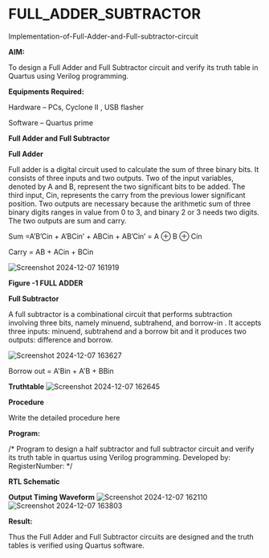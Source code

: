 # FULL_ADDER_SUBTRACTOR

Implementation-of-Full-Adder-and-Full-subtractor-circuit

**AIM:**

To design a Full Adder and Full Subtractor circuit and verify its truth table in Quartus using Verilog programming.

**Equipments Required:**

Hardware – PCs, Cyclone II , USB flasher

Software – Quartus prime

**Full Adder and Full Subtractor**

**Full Adder**

Full adder is a digital circuit used to calculate the sum of three binary bits. It consists of three inputs and two outputs. Two of the input variables, denoted by A and B, represent the two significant bits to be added. The third input, Cin, represents the carry from the previous lower significant position. Two outputs are necessary because the arithmetic sum of three binary digits ranges in value from 0 to 3, and binary 2 or 3 needs two digits. The two outputs are sum and carry.

Sum =A’B’Cin + A’BCin’ + ABCin + AB’Cin’ = A ⊕ B ⊕ Cin 

Carry = AB + ACin + BCin

![Screenshot 2024-12-07 161919](https://github.com/user-attachments/assets/f7933385-6247-4f2d-aa52-d6da7a1ad4d0)

**Figure -1 FULL ADDER**

**Full Subtractor**

A full subtractor is a combinational circuit that performs subtraction involving three bits, namely minuend, subtrahend, and borrow-in . It accepts three inputs: minuend, subtrahend and a borrow bit and it produces two outputs: difference and borrow.

![Screenshot 2024-12-07 163627](https://github.com/user-attachments/assets/3fd04439-93db-414d-b72f-866fc10104b2)

Borrow out = A'Bin + A'B + BBin

**Truthtable**
![Screenshot 2024-12-07 162645](https://github.com/user-attachments/assets/1a9fa0f1-bcb1-42cf-a49d-b57e5db7232a)


**Procedure**

Write the detailed procedure here

**Program:**

/* Program to design a half subtractor and full subtractor circuit and verify its truth table in quartus using Verilog programming. Developed by: RegisterNumber:
*/

**RTL Schematic**

**Output Timing Waveform**
![Screenshot 2024-12-07 162110](https://github.com/user-attachments/assets/038f2b71-d31f-4e3f-87eb-019708868052)
![Screenshot 2024-12-07 163803](https://github.com/user-attachments/assets/5175957a-b4fb-4a7f-9623-46248c10048f)


**Result:**

Thus the Full Adder and Full Subtractor circuits are designed and the truth tables is verified using Quartus software.




